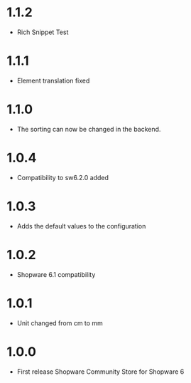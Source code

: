 # 1.1.2
- Rich Snippet Test

# 1.1.1
- Element translation fixed

# 1.1.0
- The sorting can now be changed in the backend.

# 1.0.4
- Compatibility to sw6.2.0 added

# 1.0.3
- Adds the default values to the configuration

# 1.0.2
- Shopware 6.1 compatibility

# 1.0.1
- Unit changed from cm to mm

# 1.0.0
- First release Shopware Community Store for Shopware 6

